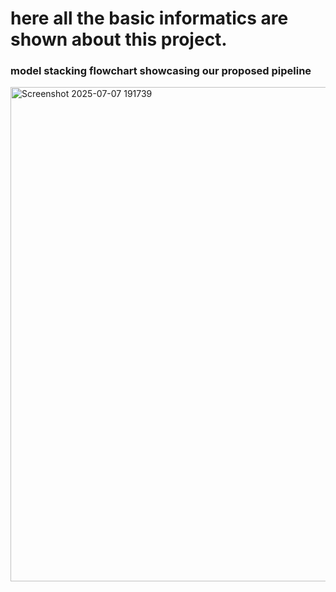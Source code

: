 # here all the basic informatics are shown about this project.
### model stacking flowchart showcasing our proposed pipeline
<img width="1889" height="791" alt="Screenshot 2025-07-07 191739" src="https://github.com/user-attachments/assets/9c888c49-d11c-4107-af53-57871c4383ca" />
